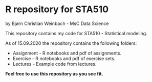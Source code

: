 # R repository for STA510

by Bjørn Christian Weinbach - MsC Data Science

This repository contains my code for STA510 - Statistical modeling.

As of 15.09.2020 the repository contains the following folders:

* Assignment -  R notebooks and pdf of assignments.
* Exercise - R notebooks and pdf of exercise sets.
* Lectures - Example code from lectures.

**Feel free to use this repository as you see fit.**
